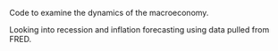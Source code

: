 Code to examine the dynamics of the macroeconomy.

Looking into recession and inflation forecasting using data pulled from FRED.
